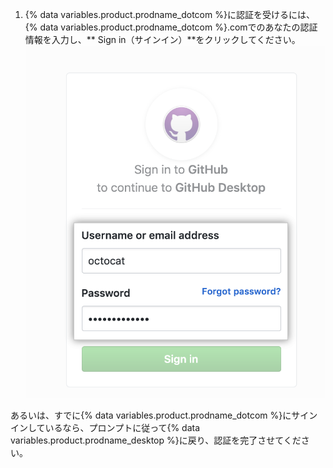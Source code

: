 1. {% data variables.product.prodname_dotcom %}に認証を受けるには、{% data variables.product.prodname_dotcom %}.comでのあなたの認証情報を入力し、** Sign in（サインイン）**をクリックしてください。 ![ブラウザーでの{% data variables.product.prodname_dotcom %}のサインインボタン](/assets/images/help/desktop/sign-in-button-browser.png)

  あるいは、すでに{% data variables.product.prodname_dotcom %}にサインインしているなら、プロンプトに従って{% data variables.product.prodname_desktop %}に戻り、認証を完了させてください。 
